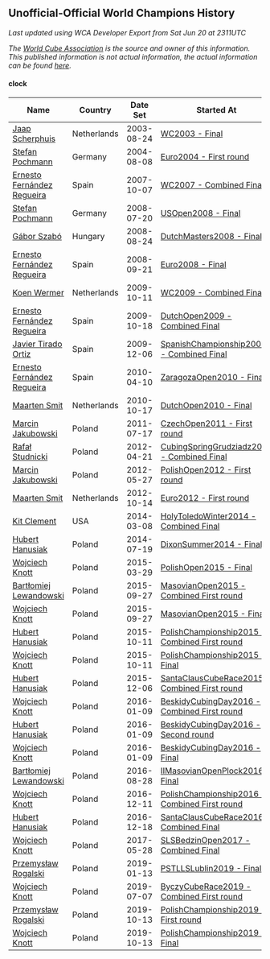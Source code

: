 ## Unofficial-Official World Champions History

*Last updated using WCA Developer Export from Sat Jun 20 at 2311UTC*

*The [World Cube Association](https://www.worldcubeassociation.org) is the source and owner of this information. This published information is not actual information, the actual information can be found [here](https://www.worldcubeassociation.org/results).*

#### clock

|Name|Country|Date Set|Started At|Ended At|Days Held|  
|--|--|--|--|--|--|  
|[Jaap Scherphuis](https://www.worldcubeassociation.org/persons/2003SCHE01)|Netherlands|2003-08-24|[WC2003 - Final](https://www.worldcubeassociation.org/competitions/WC2003/results/all#eclock_f)|[Euro2004 - First round](https://www.worldcubeassociation.org/competitions/Euro2004/results/all#eclock_1)|350|  
|[Stefan Pochmann](https://www.worldcubeassociation.org/persons/2003POCH01)|Germany|2004-08-08|[Euro2004 - First round](https://www.worldcubeassociation.org/competitions/Euro2004/results/all#eclock_1)|[WC2007 - Combined Final](https://www.worldcubeassociation.org/competitions/WC2007/results/all#eclock_c)|1155|  
|[Ernesto Fernández Regueira](https://www.worldcubeassociation.org/persons/2004FERN01)|Spain|2007-10-07|[WC2007 - Combined Final](https://www.worldcubeassociation.org/competitions/WC2007/results/all#eclock_c)|[USOpen2008 - Final](https://www.worldcubeassociation.org/competitions/USOpen2008/results/all#eclock_f)|287|  
|[Stefan Pochmann](https://www.worldcubeassociation.org/persons/2003POCH01)|Germany|2008-07-20|[USOpen2008 - Final](https://www.worldcubeassociation.org/competitions/USOpen2008/results/all#eclock_f)|[DutchMasters2008 - Final](https://www.worldcubeassociation.org/competitions/DutchMasters2008/results/all#eclock_f)|35|  
|[Gábor Szabó](https://www.worldcubeassociation.org/persons/2005SZAB02)|Hungary|2008-08-24|[DutchMasters2008 - Final](https://www.worldcubeassociation.org/competitions/DutchMasters2008/results/all#eclock_f)|[Euro2008 - Final](https://www.worldcubeassociation.org/competitions/Euro2008/results/all#eclock_f)|28|  
|[Ernesto Fernández Regueira](https://www.worldcubeassociation.org/persons/2004FERN01)|Spain|2008-09-21|[Euro2008 - Final](https://www.worldcubeassociation.org/competitions/Euro2008/results/all#eclock_f)|[WC2009 - Combined Final](https://www.worldcubeassociation.org/competitions/WC2009/results/all#eclock_c)|385|  
|[Koen Wermer](https://www.worldcubeassociation.org/persons/2008WERM02)|Netherlands|2009-10-11|[WC2009 - Combined Final](https://www.worldcubeassociation.org/competitions/WC2009/results/all#eclock_c)|[DutchOpen2009 - Combined Final](https://www.worldcubeassociation.org/competitions/DutchOpen2009/results/all#eclock_c)|7|  
|[Ernesto Fernández Regueira](https://www.worldcubeassociation.org/persons/2004FERN01)|Spain|2009-10-18|[DutchOpen2009 - Combined Final](https://www.worldcubeassociation.org/competitions/DutchOpen2009/results/all#eclock_c)|[SpanishChampionship2009 - Combined Final](https://www.worldcubeassociation.org/competitions/SpanishChampionship2009/results/all#eclock_c)|49|  
|[Javier Tirado Ortiz](https://www.worldcubeassociation.org/persons/2009TIRA01)|Spain|2009-12-06|[SpanishChampionship2009 - Combined Final](https://www.worldcubeassociation.org/competitions/SpanishChampionship2009/results/all#eclock_c)|[ZaragozaOpen2010 - Final](https://www.worldcubeassociation.org/competitions/ZaragozaOpen2010/results/all#eclock_f)|125|  
|[Ernesto Fernández Regueira](https://www.worldcubeassociation.org/persons/2004FERN01)|Spain|2010-04-10|[ZaragozaOpen2010 - Final](https://www.worldcubeassociation.org/competitions/ZaragozaOpen2010/results/all#eclock_f)|[DutchOpen2010 - Final](https://www.worldcubeassociation.org/competitions/DutchOpen2010/results/all#eclock_f)|190|  
|[Maarten Smit](https://www.worldcubeassociation.org/persons/2008SMIT04)|Netherlands|2010-10-17|[DutchOpen2010 - Final](https://www.worldcubeassociation.org/competitions/DutchOpen2010/results/all#eclock_f)|[CzechOpen2011 - First round](https://www.worldcubeassociation.org/competitions/CzechOpen2011/results/all#eclock_1)|273|  
|[Marcin Jakubowski](https://www.worldcubeassociation.org/persons/2007JAKU01)|Poland|2011-07-17|[CzechOpen2011 - First round](https://www.worldcubeassociation.org/competitions/CzechOpen2011/results/all#eclock_1)|[CubingSpringGrudziadz2012 - Combined Final](https://www.worldcubeassociation.org/competitions/CubingSpringGrudziadz2012/results/all#eclock_c)|279|  
|[Rafał Studnicki](https://www.worldcubeassociation.org/persons/2005STUD01)|Poland|2012-04-21|[CubingSpringGrudziadz2012 - Combined Final](https://www.worldcubeassociation.org/competitions/CubingSpringGrudziadz2012/results/all#eclock_c)|[PolishOpen2012 - First round](https://www.worldcubeassociation.org/competitions/PolishOpen2012/results/all#eclock_1)|36|  
|[Marcin Jakubowski](https://www.worldcubeassociation.org/persons/2007JAKU01)|Poland|2012-05-27|[PolishOpen2012 - First round](https://www.worldcubeassociation.org/competitions/PolishOpen2012/results/all#eclock_1)|[Euro2012 - First round](https://www.worldcubeassociation.org/competitions/Euro2012/results/all#eclock_1)|140|  
|[Maarten Smit](https://www.worldcubeassociation.org/persons/2008SMIT04)|Netherlands|2012-10-14|[Euro2012 - First round](https://www.worldcubeassociation.org/competitions/Euro2012/results/all#eclock_1)|1 year after [ZonhovenOpen2013](https://www.worldcubeassociation.org/competitions/ZonhovenOpen2013/results/all#eclock_c)|505|  
|[Kit Clement](https://www.worldcubeassociation.org/persons/2008CLEM01)|USA|2014-03-08|[HolyToledoWinter2014 - Combined Final](https://www.worldcubeassociation.org/competitions/HolyToledoWinter2014/results/all#eclock_c)|[DixonSummer2014 - Final](https://www.worldcubeassociation.org/competitions/DixonSummer2014/results/all#eclock_f)|133|  
|[Hubert Hanusiak](https://www.worldcubeassociation.org/persons/2013HANU01)|Poland|2014-07-19|[DixonSummer2014 - Final](https://www.worldcubeassociation.org/competitions/DixonSummer2014/results/all#eclock_f)|[PolishOpen2015 - Final](https://www.worldcubeassociation.org/competitions/PolishOpen2015/results/all#eclock_f)|253|  
|[Wojciech Knott](https://www.worldcubeassociation.org/persons/2011KNOT01)|Poland|2015-03-29|[PolishOpen2015 - Final](https://www.worldcubeassociation.org/competitions/PolishOpen2015/results/all#eclock_f)|[MasovianOpen2015 - Combined First round](https://www.worldcubeassociation.org/competitions/MasovianOpen2015/results/all#eclock_d)|182|  
|[Bartłomiej Lewandowski](https://www.worldcubeassociation.org/persons/2013LEWA01)|Poland|2015-09-27|[MasovianOpen2015 - Combined First round](https://www.worldcubeassociation.org/competitions/MasovianOpen2015/results/all#eclock_d)|[MasovianOpen2015 - Final](https://www.worldcubeassociation.org/competitions/MasovianOpen2015/results/all#eclock_f)|0|  
|[Wojciech Knott](https://www.worldcubeassociation.org/persons/2011KNOT01)|Poland|2015-09-27|[MasovianOpen2015 - Final](https://www.worldcubeassociation.org/competitions/MasovianOpen2015/results/all#eclock_f)|[PolishChampionship2015 - Combined First round](https://www.worldcubeassociation.org/competitions/PolishChampionship2015/results/all#eclock_d)|14|  
|[Hubert Hanusiak](https://www.worldcubeassociation.org/persons/2013HANU01)|Poland|2015-10-11|[PolishChampionship2015 - Combined First round](https://www.worldcubeassociation.org/competitions/PolishChampionship2015/results/all#eclock_d)|[PolishChampionship2015 - Final](https://www.worldcubeassociation.org/competitions/PolishChampionship2015/results/all#eclock_f)|0|  
|[Wojciech Knott](https://www.worldcubeassociation.org/persons/2011KNOT01)|Poland|2015-10-11|[PolishChampionship2015 - Final](https://www.worldcubeassociation.org/competitions/PolishChampionship2015/results/all#eclock_f)|[SantaClausCubeRace2015 - Combined First round](https://www.worldcubeassociation.org/competitions/SantaClausCubeRace2015/results/all#eclock_d)|56|  
|[Hubert Hanusiak](https://www.worldcubeassociation.org/persons/2013HANU01)|Poland|2015-12-06|[SantaClausCubeRace2015 - Combined First round](https://www.worldcubeassociation.org/competitions/SantaClausCubeRace2015/results/all#eclock_d)|[BeskidyCubingDay2016 - Combined First round](https://www.worldcubeassociation.org/competitions/BeskidyCubingDay2016/results/all#eclock_d)|34|  
|[Wojciech Knott](https://www.worldcubeassociation.org/persons/2011KNOT01)|Poland|2016-01-09|[BeskidyCubingDay2016 - Combined First round](https://www.worldcubeassociation.org/competitions/BeskidyCubingDay2016/results/all#eclock_d)|[BeskidyCubingDay2016 - Second round](https://www.worldcubeassociation.org/competitions/BeskidyCubingDay2016/results/all#eclock_2)|0|  
|[Hubert Hanusiak](https://www.worldcubeassociation.org/persons/2013HANU01)|Poland|2016-01-09|[BeskidyCubingDay2016 - Second round](https://www.worldcubeassociation.org/competitions/BeskidyCubingDay2016/results/all#eclock_2)|[BeskidyCubingDay2016 - Final](https://www.worldcubeassociation.org/competitions/BeskidyCubingDay2016/results/all#eclock_f)|0|  
|[Wojciech Knott](https://www.worldcubeassociation.org/persons/2011KNOT01)|Poland|2016-01-09|[BeskidyCubingDay2016 - Final](https://www.worldcubeassociation.org/competitions/BeskidyCubingDay2016/results/all#eclock_f)|[IIMasovianOpenPlock2016 - Final](https://www.worldcubeassociation.org/competitions/IIMasovianOpenPlock2016/results/all#eclock_f)|232|  
|[Bartłomiej Lewandowski](https://www.worldcubeassociation.org/persons/2013LEWA01)|Poland|2016-08-28|[IIMasovianOpenPlock2016 - Final](https://www.worldcubeassociation.org/competitions/IIMasovianOpenPlock2016/results/all#eclock_f)|[PolishChampionship2016 - Combined First round](https://www.worldcubeassociation.org/competitions/PolishChampionship2016/results/all#eclock_d)|105|  
|[Wojciech Knott](https://www.worldcubeassociation.org/persons/2011KNOT01)|Poland|2016-12-11|[PolishChampionship2016 - Combined First round](https://www.worldcubeassociation.org/competitions/PolishChampionship2016/results/all#eclock_d)|[SantaClausCubeRace2016 - Combined Final](https://www.worldcubeassociation.org/competitions/SantaClausCubeRace2016/results/all#eclock_c)|7|  
|[Hubert Hanusiak](https://www.worldcubeassociation.org/persons/2013HANU01)|Poland|2016-12-18|[SantaClausCubeRace2016 - Combined Final](https://www.worldcubeassociation.org/competitions/SantaClausCubeRace2016/results/all#eclock_c)|[SLSBedzinOpen2017 - Combined Final](https://www.worldcubeassociation.org/competitions/SLSBedzinOpen2017/results/all#eclock_c)|161|  
|[Wojciech Knott](https://www.worldcubeassociation.org/persons/2011KNOT01)|Poland|2017-05-28|[SLSBedzinOpen2017 - Combined Final](https://www.worldcubeassociation.org/competitions/SLSBedzinOpen2017/results/all#eclock_c)|[PSTLLSLublin2019 - Final](https://www.worldcubeassociation.org/competitions/PSTLLSLublin2019/results/all#eclock_f)|595|  
|[Przemysław Rogalski](https://www.worldcubeassociation.org/persons/2013ROGA02)|Poland|2019-01-13|[PSTLLSLublin2019 - Final](https://www.worldcubeassociation.org/competitions/PSTLLSLublin2019/results/all#eclock_f)|[ByczyCubeRace2019 - Combined First round](https://www.worldcubeassociation.org/competitions/ByczyCubeRace2019/results/all#eclock_d)|175|  
|[Wojciech Knott](https://www.worldcubeassociation.org/persons/2011KNOT01)|Poland|2019-07-07|[ByczyCubeRace2019 - Combined First round](https://www.worldcubeassociation.org/competitions/ByczyCubeRace2019/results/all#eclock_d)|[PolishChampionship2019 - First round](https://www.worldcubeassociation.org/competitions/PolishChampionship2019/results/all#eclock_1)|98|  
|[Przemysław Rogalski](https://www.worldcubeassociation.org/persons/2013ROGA02)|Poland|2019-10-13|[PolishChampionship2019 - First round](https://www.worldcubeassociation.org/competitions/PolishChampionship2019/results/all#eclock_1)|[PolishChampionship2019 - Final](https://www.worldcubeassociation.org/competitions/PolishChampionship2019/results/all#eclock_f)|0|  
|[Wojciech Knott](https://www.worldcubeassociation.org/persons/2011KNOT01)|Poland|2019-10-13|[PolishChampionship2019 - Final](https://www.worldcubeassociation.org/competitions/PolishChampionship2019/results/all#eclock_f)|Ongoing|252|  
